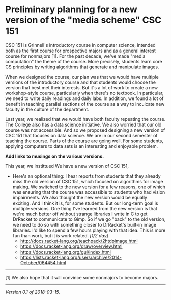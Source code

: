 Preliminary planning for a new version of the "media scheme" CSC 151
====================================================================

CSC 151 is Grinnell's introductory course in computer science, intended
both as the first course for prospective majors and as a general
interest course for nonmajors [1].  For the past decade, we've made "media
computation" the theme of the course.  More precisely, students learn core
CS principles by writing algorithms that generate and manipulate images.

When we designed the course, our plan was that we would have multiple
versions of the introductory course and that students would choose the
version that best met their interests.  But it's a lot of work to create
a new workshop-style course, particularly when there's no textbook.  In 
particular, we need to write daily readings and daily labs.  In addition,
we found a lot of benefit in teaching parallel sections of the course
as a way to inculcate new faculty in the culture of the department.

Last year, we realized that we would have both faculty repeating the
course.  The College also has a data science initiative.  We also worried
that our old course was not accessible.  And so we proposed designing a
new version of CSC 151 that focuses on data science.  We are in our second
semester of teaching the course.  Parts of the course are going well.
For some students, applying computers to data sets is an interesting
and enjoyable problem.

**Add links to musings on the various versions.**

This year, we instittued 
We have a new version of CSC 151,

* Here's an optional thing: I hear reports from students that they 
  already miss the old version of CSC 151, which focused on algorithms
  for image making.  We switched to the new version for a few reasons,
  one of which was ensuring that the course was accessible to students
  who had vision impairments.  We also thought the new version would be
  equally exciting.  And I think it is, for some students.  But our
  long-term goal is multiple versions.  One thing I've learned from
  the new version is that we're much better off without strange libraries
  I write in C to get DrRacket to communicate to Gimp.  So if we go
  "back" to the old version, we need to do so with something closer
  to DrRacket's built-in image libraries.  I'd like to spend a few
  hours playing with that idea.  This is more fun than work, but it is
  work related.  _[1/2 day]_
    * <http://docs.racket-lang.org/teachpack/2htdpimage.html>
    * <https://docs.racket-lang.org/draw/overview.html>
    * <https://docs.racket-lang.org/gui/index.html>
    * <https://lists.racket-lang.org/users/archive/2014-October/064454.html>

---

[1] We also hope that it will convince some nonmajors to become majors.

---

*Version 0.1 of 2018-03-15.*
